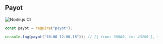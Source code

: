 ## Payot

![Node.js CI](https://github.com/dresende/payot/workflows/Node.js%20CI/badge.svg)

```js
const payot = require("payot");

console.log(payot("10:00-12:00,18")); // [{ from: 36000, to: 43200 }, { from: 64800, to: 68400 }]
```
